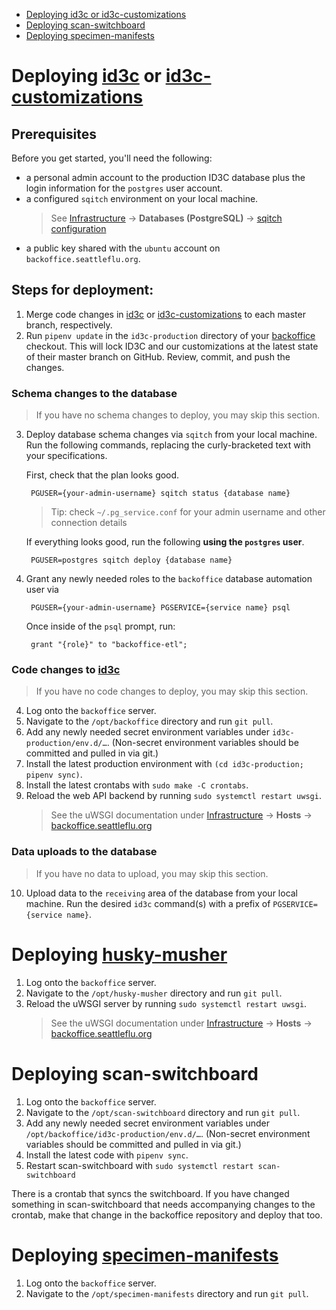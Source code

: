 - [Deploying id3c or id3c-customizations](#deploying-id3c-or-id3c-customizations)
- [Deploying scan-switchboard](#deploying-scan-switchboard)
- [Deploying specimen-manifests](#deploying-specimen-manifests)

# Deploying [id3c] or [id3c-customizations] #

## Prerequisites
Before you get started, you'll need the following:

* a personal admin account to the production ID3C database plus the login information for the `postgres` user account.
* a configured `sqitch` environment on your local machine.
  > See [Infrastructure] → **Databases (PostgreSQL)** → [sqitch configuration]
* a public key shared with the `ubuntu` account on `backoffice.seattleflu.org`.

## Steps for deployment:
1. Merge code changes in [id3c] or [id3c-customizations] to each master branch, respectively.
2. Run `pipenv update` in the `id3c-production` directory of your [backoffice]
   checkout.  This will lock ID3C and our customizations at the latest state of
   their master branch on GitHub.  Review, commit, and push the changes.

### Schema changes to the database
> If you have no schema changes to deploy, you may skip this section.
3. Deploy database schema changes via `sqitch` from your local machine.
   Run the following commands, replacing the curly-bracketed text with your specifications.

   First, check that the plan looks good.

        PGUSER={your-admin-username} sqitch status {database name}

   > Tip: check `~/.pg_service.conf` for your admin username and other connection details

   If everything looks good, run the following **using the `postgres` user**.

        PGUSER=postgres sqitch deploy {database name}

3. Grant any newly needed roles to the `backoffice` database automation user via

        PGUSER={your-admin-username} PGSERVICE={service name} psql

   Once inside of the `psql` prompt, run:

        grant "{role}" to "backoffice-etl";


### Code changes to [id3c]
> If you have no code changes to deploy, you may skip this section.

4. Log onto the `backoffice` server.
5. Navigate to the `/opt/backoffice` directory and run `git pull`.
6. Add any newly needed secret environment variables under `id3c-production/env.d/…`.
   (Non-secret environment variables should be committed and pulled in via git.)
7. Install the latest production environment with `(cd id3c-production; pipenv sync)`.
8. Install the latest crontabs with `sudo make -C crontabs`.
9. Reload the web API backend by running `sudo systemctl restart uwsgi`.
   > See the uWSGI documentation under [Infrastructure] → **Hosts** → [backoffice.seattleflu.org]


### Data uploads to the database
> If you have no data to upload, you may skip this section.

10. Upload data to the `receiving` area of the database from your local machine.
    Run the desired `id3c` command(s) with a prefix of `PGSERVICE={service name}`.


[Infrastructure]: infrastructure
[backoffice]: https://github.com/seattleflu/backoffice
[ID3C]: https://github.com/seattleflu/id3c
[ID3C-customizations]: https://github.com/seattleflu/id3c-customizations
[backoffice.seattleflu.org]: infrastructure#backofficeseattlefluorg
[sqitch configuration]: infrastructure#sqitch-configuration
[Pipenv]:https://pipenv.readthedocs.io/en/latest/
[specimen-manifests]:https://github.com/seattleflu/specimen-manifests
[husky-musher]: https://github.com/seattleflu/husky-musher


# Deploying [husky-musher] #

1. Log onto the `backoffice` server.
2. Navigate to the `/opt/husky-musher` directory and run `git pull`.
3. Reload the uWSGI server by running `sudo systemctl restart uwsgi`.
   > See the uWSGI documentation under [Infrastructure] → **Hosts** → [backoffice.seattleflu.org]


# Deploying scan-switchboard #

1. Log onto the `backoffice` server.
2. Navigate to the `/opt/scan-switchboard` directory and run `git pull`.
3. Add any newly needed secret environment variables under `/opt/backoffice/id3c-production/env.d/…`.
   (Non-secret environment variables should be committed and pulled in via git.)
4. Install the latest code with `pipenv sync`.
5. Restart scan-switchboard with `sudo systemctl restart scan-switchboard`

There is a crontab that syncs the switchboard. If you have changed something in scan-switchboard that needs accompanying changes to the crontab, make that change in the backoffice repository and deploy that too.


# Deploying [specimen-manifests] #

1. Log onto the `backoffice` server.
2. Navigate to the `/opt/specimen-manifests` directory and run `git pull`.


